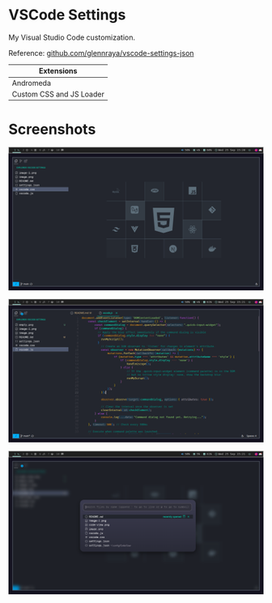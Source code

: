# VSCode Settings

My Visual Studio Code customization.

Reference: [github.com/glennraya/vscode-settings-json](https://github.com/glennraya/vscode-settings-json)

| Extensions               |
| ------------------------ |
| Andromeda                |
| Custom CSS and JS Loader |

# Screenshots

![alt text](empty.png)

![alt text](code-view.png)

![alt text](pop-up.png)
